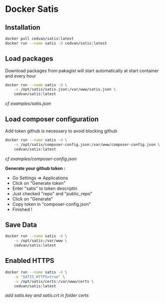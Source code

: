 # Docker Satis

## Installation

```bash
docker pull cedvan/satis:latest
docker run --name satis -d cedvan/satis:latest
```

## Load packages

Download packages from pakagist will start automatically at start container and every hour

```bash
docker run --name satis -d \
    -v /opt/satis/satis.json:/var/www/satis.json \
    cedvan/satis:latest
```
*cf examples/satis.json*

## Load composer configuration

Add token github is necessary to avoid blocking github

```bash
docker run --name satis -d \
    -v /opt/satis/composer-config.json:/var/www/composer-config.json \
    cedvan/satis:latest
```
*cf examples/composer-config.json*

**Generate your github token :**

- Go Settings => Applications
- Click on "Generate token"
- Enter "satis" to token descriptin
- Just checked "repo" and "public_repo"
- Click on "Generate"
- Copy token in "composer-config.json"
- Finished !

## Save Data

```bash
docker run --name satis -d \
    -v /opt/satis:/var/www \
    cedvan/satis:latest
```

## Enabled HTTPS

```bash
docker run --name satis -d \
    -e "SATIS_HTTPS=true" \
    -v /opt/satis/certs:/var/www/certs \
    cedvan/satis:latest
```
*add satis.key and satis.crt in folder certs*
